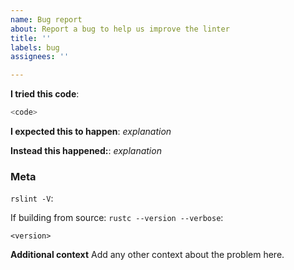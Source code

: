 ```yaml
---
name: Bug report
about: Report a bug to help us improve the linter
title: ''
labels: bug
assignees: ''

---
```


**I tried this code**:

```js
<code>
```

**I expected this to happen**: *explanation*

**Instead this happened:**: *explanation*

### Meta 
`rslint -V`: 

If building from source:
`rustc --version --verbose`:
```
<version>
```

**Additional context**
Add any other context about the problem here.
